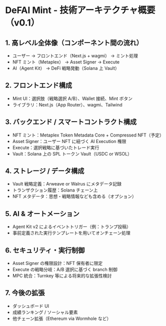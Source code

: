 # DeFAI Mint - 技術アーキテクチャ概要（v0.1）

## 1. 高レベル全体像（コンポーネント間の流れ）

- ユーザー → フロントエンド（Next.js + wagmi） → ミント処理
- NFT ミント（Metaplex） → Asset Signer → Execute
- AI（Agent Kit） → DeFi 戦略発動（Solana 上 Vault）

## 2. フロントエンド構成

- Mint UI：選択肢（戦略選択 A/B）、Wallet 接続、Mint ボタン
- ライブラリ：Next.js（App Router）、wagmi、Tailwind

## 3. バックエンド / スマートコントラクト構成

- NFT ミント：Metaplex Token Metadata Core + Compressed NFT（予定）
- Asset Signer：ユーザー NFT に紐づく AI Execution 権限
- Execute：選択戦略に基づいたトレード実行
- Vault：Solana 上の SPL トークン Vault（USDC or WSOL）

## 4. ストレージ / データ構成

- Vault 戦略定義：Arweave or Walrus にメタデータ記録
- トランザクション履歴：Solana チェーン上
- NFT メタデータ：思想・戦略情報なども含める（オプション）

## 5. AI & オートメーション

- Agent Kit v2 によるイベントトリガー（例：トランプ投稿）
- 事前定義された実行テンプレートを用いてオンチェーン処理

## 6. セキュリティ・実行制御

- Asset Signer の権限設計：NFT 保有者に限定
- Execute の戦略分岐：A/B 選択に基づく branch 制御
- MPC 統合：Turnkey 等による将来的な拡張性検討

## 7. 今後の拡張

- ダッシュボード UI
- 成績ランキング / ソーシャル要素
- 他チェーン拡張（Ethereum via Wormhole など）
